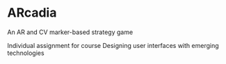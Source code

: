 # ARcadia
An AR and CV marker-based strategy game

Individual assignment for course Designing user interfaces with emerging technologies
